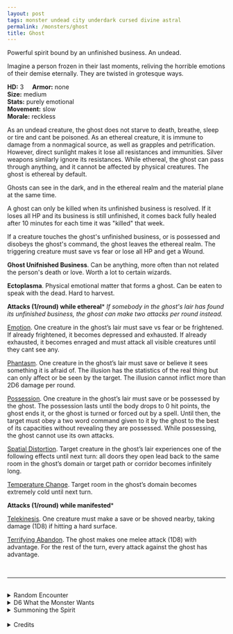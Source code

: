 ```yaml
---
layout: post
tags: monster undead city underdark cursed divine astral
permalink: /monsters/ghost
title: Ghost
---
```


Powerful spirit bound by an unfinished business. An undead.

Imagine a person frozen in their last moments, reliving the horrible emotions of their demise eternally. They are twisted in grotesque ways.

**HD:** 3  &nbsp; &nbsp;  **Armor:** none <br>
**Size:** medium <br>
**Stats:** purely emotional <br>
**Movement:** slow <br>
**Morale:** reckless <br>

As an undead creature, the ghost does not starve to death, breathe, sleep or tire and cant be poisoned. As an ethereal creature, it is immune to damage from a nonmagical source, as well as grapples and petrification. However, direct sunlight makes it lose all resistances and immunities. Silver weapons similarly ignore its resistances. While ethereal, the ghost can pass through anything, and it cannot be affected by physical creatures. The ghost is ethereal by default.

Ghosts can see in the dark, and in the ethereal realm and the material plane at the same time. 

A ghost can only be killed when its unfinished business is resolved. If it loses all HP and its business is still unfinished, it comes back fully healed after 10 minutes for each time it was "killed" that week.

If a creature touches the ghost's unfinished business, or is possessed and disobeys the ghost's command, the ghost leaves the ethereal realm. The triggering creature must save vs fear or lose all HP and get a Wound.

<span class="alchemy">**Ghost Unifnished Business**. Can be anything, more often than not related the person's death or love. Worth a lot to certain wizards.</span>

<span class="alchemy">**Ectoplasma**. Physical emotional matter that forms a ghost. Can be eaten to speak with the dead. Hard to harvest.</span>

**Attacks (1/round) while ethereal***
*If somebody in the ghost's lair has found its unfinished business, the ghost can make two attacks per round instead.*

<ins>Emotion</ins>. One creature in the ghost’s lair must save vs fear or be frightened. If already frightened, it becomes depressed and exhausted. If already exhausted, it becomes enraged and must attack all visible creatures until they cant see any.

<ins>Phantasm</ins>. One creature in the ghost’s lair must save or believe it sees something it is afraid of. The illusion has the statistics of the real thing but can only affect or be seen by the target. The illusion cannot inflict more than 2D6 damage per round.

<ins>Possession</ins>. One creature in the ghost’s lair must save or be possessed by the ghost. The possession lasts until the body drops to 0 hit points, the ghost ends it, or the ghost is turned or forced out by a spell. Until then, the target must obey a two word command given to it by the ghost to the best of its capacities without revealing they are possessed. While possessing, the ghost cannot use its own attacks.

<ins>Spatial Distortion</ins>. Target creature in the ghost’s lair experiences one of the following effects until next turn: all doors they open lead back to the same room in the ghost’s domain or target path or corridor becomes infinitely long.

<ins>Temperature Change</ins>. Target room in the ghost’s domain becomes extremely cold until next turn.

**Attacks (1/round) while manifested***

<ins>Telekinesis</ins>. One creature must make a save or be shoved nearby, taking damage (1D8) if hitting a hard surface.

<ins>Terrifying Abandon</ins>. The ghost makes one melee attack (1D8) with advantage. For the rest of the turn, every attack against the ghost has advantage.


<br>

---

<br> 

<details markdown="1">
<summary>Random Encounter</summary>

1. **Monster:** 1 ghost & 1D4 [animus](/monsters/animus)
1. **Lair:**  An abandoned house. <br>	&nbsp; OR <br>	**Omen:** The temperature drops several degrees and you get goosebumps.
1. **Spoor:** A creature, numbed by terror.
1. **Tracks:** Soft cries and whispers in the wind.
1. **Trace:** A window cracks.
1. **Trace:** The lights are snuffed.
</details>

<details markdown="1">
<summary>D6 What the Monster Wants</summary>

1. Their body to be found and buried with sacred rites.
1. Revenge on their murderer and their descendants.
1. Their discovery to be properly credited to them.
1. To live a event one last time through possession.
1. For their lover to acknowledge and forgive them.
1. Ruin the person who ruined them.  

</details>

<details markdown="1">
<summary>Summoning the Spirit</summary>

If you know the spell [Occult Consultation](https://saltygoo.github.io/2020/11/13/occult-consultation/), you can alter it in such way for a minimum of 3 Spell Dices:

**Summon Ghost** <br>

You summon one ghost, which uses its pure dread ability on you. It will then attempt to possess one creature it deems a good vessel. if it cant, it will disappear in [dice] rounds.
</details>

<br>

<details markdown="1">
<summary>Credits</summary>
This version of the ghost is greatly inspired by Dael Kingsmill [design](https://www.youtube.com/watch?v=RlHom7zSWD0&ab_channel=MonarchsFactory) — SaltyGoo
</details>
